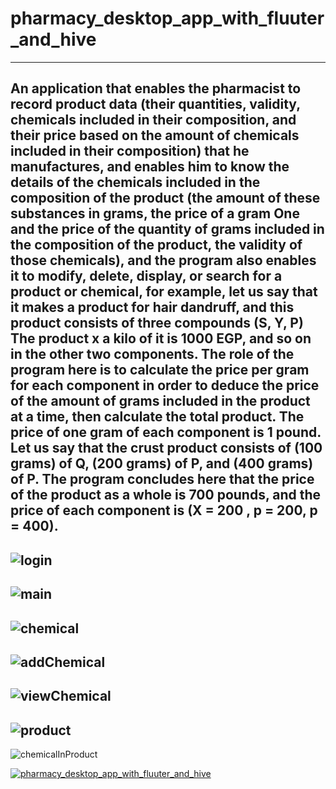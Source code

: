 # pharmacy_desktop_app_with_fluuter_and_hive
---
An application that enables the pharmacist to record product data (their quantities, validity, chemicals included in their composition, and their price based on the amount of chemicals included in their composition) that he manufactures, and enables him to know the details of the chemicals included in the composition of the product (the amount of these substances in grams, the price of a gram One and the price of the quantity of grams included in the composition of the product, the validity of those chemicals), and the program also enables it to modify, delete, display, or search for a product or chemical, for example, let us say that it makes a product for hair dandruff, and this product consists of three compounds (S, Y, P) The product x a kilo of it is 1000 EGP, and so on in the other two components. The role of the program here is to calculate the price per gram for each component in order to deduce the price of the amount of grams included in the product at a time, then calculate the total product. The price of one gram of each component is 1 pound. Let us say that the crust product consists of (100 grams) of Q, (200 grams) of P, and (400 grams) of P. The program concludes here that the price of the product as a whole is 700 pounds, and the price of each component is (X = 200 , p = 200, p = 400).
---
![login](https://github.com/BlackedHorse/pharmacy_app_with_flutter_and_hive/blob/main/ui-ux/photo/login.JPG)
---
![main](https://github.com/BlackedHorse/pharmacy_app_with_flutter_and_hive/blob/main/ui-ux/photo/main.JPG)
---
![chemical](https://github.com/BlackedHorse/pharmacy_app_with_flutter_and_hive/blob/main/ui-ux/photo/chemical.JPG)
---
![addChemical](https://github.com/BlackedHorse/pharmacy_app_with_flutter_and_hive/blob/main/ui-ux/photo/addChemical.JPG)
---
![viewChemical](https://github.com/BlackedHorse/pharmacy_app_with_flutter_and_hive/blob/main/ui-ux/photo/viewChemical.JPG)
---
![product](https://github.com/BlackedHorse/pharmacy_app_with_flutter_and_hive/blob/main/ui-ux/photo/product.JPG)
---
![chemicalInProduct](https://github.com/BlackedHorse/pharmacy_app_with_flutter_and_hive/blob/main/ui-ux/photo/chemicalInProduct.JPG)

[![pharmacy_desktop_app_with_fluuter_and_hive](https://img.youtube.com/vi/jQ8dZwTw8wQ)](https://www.youtube.com/watch?v=jQ8dZwTw8wQ)
